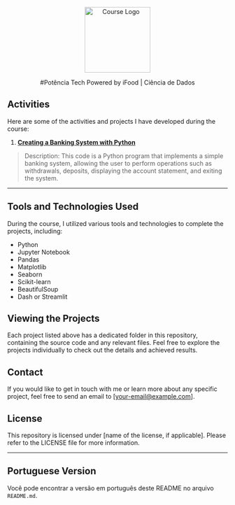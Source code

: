<!-- Start of Course Logo Section -->
<p align="center">
  <img src="https://hermes.dio.me/tracks/f5dba255-da18-427a-a02a-ca11a339c1cd.png" alt="Course Logo" width=150>
</p>
<!-- End of Course Logo Section -->
<p align="center">
#Potência Tech Powered by iFood | Ciência de Dados
</p>


## Activities

Here are some of the activities and projects I have developed during the course:

1. **[Creating a Banking System with Python](link_to_project_1)**
 > Description: This code is a Python program that implements a simple banking system, allowing the user to perform operations such as withdrawals, deposits, displaying the account statement, and exiting the system.



---
## Tools and Technologies Used

During the course, I utilized various tools and technologies to complete the projects, including:

- Python
- Jupyter Notebook
- Pandas
- Matplotlib
- Seaborn
- Scikit-learn
- BeautifulSoup
- Dash or Streamlit

## Viewing the Projects

Each project listed above has a dedicated folder in this repository, containing the source code and any relevant files. Feel free to explore the projects individually to check out the details and achieved results.

## Contact

If you would like to get in touch with me or learn more about any specific project, feel free to send an email to [your-email@example.com].

## License

This repository is licensed under [name of the license, if applicable]. Please refer to the LICENSE file for more information.

---
## Portuguese Version

Você pode encontrar a versão em português deste README no arquivo `README.md`.
